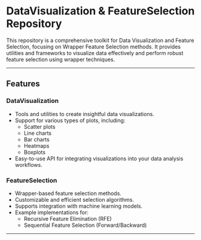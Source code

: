 # DataVisualization & FeatureSelection Repository

This repository is a comprehensive toolkit for Data Visualization and Feature Selection, focusing on Wrapper Feature Selection methods. It provides utilities and frameworks to visualize data effectively and perform robust feature selection using wrapper techniques.

---

## Features

### **DataVisualization**
- Tools and utilities to create insightful data visualizations.
- Support for various types of plots, including:
  - Scatter plots
  - Line charts
  - Bar charts
  - Heatmaps
  - Boxplots
- Easy-to-use API for integrating visualizations into your data analysis workflows.

### **FeatureSelection**
- Wrapper-based feature selection methods.
- Customizable and efficient selection algorithms.
- Supports integration with machine learning models.
- Example implementations for:
  - Recursive Feature Elimination (RFE)
  - Sequential Feature Selection (Forward/Backward)

---

